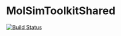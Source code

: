 # MolSimToolkitShared

[![Build Status](https://github.com/m3g/MolSimToolkitShared.jl/actions/workflows/CI.yml/badge.svg?branch=main)](https://github.com/m3g/MolSimToolkitShared.jl/actions/workflows/CI.yml?query=branch%3Amain)
